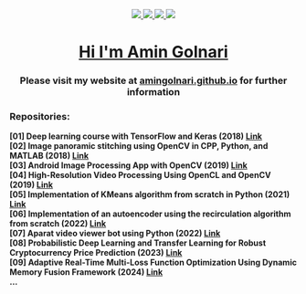 <p align="center">
  <a href="https://www.linkedin.com/in/amin-golnari/">
    <img src="https://img.shields.io/badge/-Amin_Golnari-blue?style=flat&logo=Linkedin&logoColor=white&link=https://www.linkedin.com/in/amin-golnari/" 
    </a> 
    <a href="https://www.instagram.com/GolnariAmin/">
    <img src="https://img.shields.io/badge/-GolnariAmin-red?style=flat&logo=Instagram&logoColor=white&link=https://www.instagram.com/GolnariAmin/" 
    </a>
    <a href="https://github.com/amingolnari">
    <img src="https://img.shields.io/badge/-amingolnari-gray?style=flat&logo=GitHub&logoColor=white&link=https://github.com/amingolnari" 
    </a>
    <a href="https://twitter.com/Aminglnr">
    <img src="https://img.shields.io/badge/-Aminglnr-white?style=flat&logo=Twitter&logoColor=blue&link=https://twitter.com/Aminglnr" 
    </a>
<h1 align="center"><a href="https://amingolnari.github.io/">
  Hi I'm Amin Golnari</h1></a>

  <h3 align="center">Please visit my website at <a href="https://amingolnari.github.io/">amingolnari.github.io</a> for further information</h3>


### Repositories:
<p>
  <b>
    [01] Deep learning course with TensorFlow and Keras (2018) <a href="https://github.com/amingolnari/Deep-Learning-Course">Link</a><br>
    [02] Image panoramic stitching using OpenCV in CPP, Python, and MATLAB (2018) <a href="https://github.com/amingolnari/Image-Panoramic-Stitching">Link</a><br>
    [03] Android Image Processing App with OpenCV (2019) <a href="https://github.com/amingolnari/Android-OpenCV">Link</a><br>
    [04] High-Resolution Video Processing Using OpenCL and OpenCV (2019) <a href="https://github.com/amingolnari/OpenCL-Video-Processing">Link</a><br>
    [05] Implementation of KMeans algorithm from scratch in Python (2021) <a href="https://github.com/amingolnari/KMeans-py">Link</a><br>
    [06] Implementation of an autoencoder using the recirculation algorithm from scratch (2022) <a href="https://github.com/amingolnari/Learning-Representations-by-Recirculation">Link</a><br>
    [07] Aparat video viewer bot using Python (2022) <a href="https://github.com/amingolnari/AparatViewerBot">Link</a><br>
    [08] Probabilistic Deep Learning and Transfer Learning for Robust Cryptocurrency Price Prediction (2023) <a href="https://github.com/amingolnari/Demo-BTCUSD-PricePred-ProbabilisticDL-TransferLearning">Link</a><br>
    [09] Adaptive Real-Time Multi-Loss Function Optimization Using Dynamic Memory Fusion Framework (2024) <a href="https://github.com/amingolnari/Demo-Dynamic-Memory-Fusion-Framework">Link</a><br>
    ...
  </b></p>
